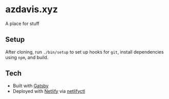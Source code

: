 # azdavis.xyz

A place for stuff

## Setup

After cloning, run `./bin/setup` to set up hooks for `git`, install dependencies
using `npm`, and build.

## Tech

- Built with [Gatsby][g]
- Deployed with [Netlify][n] via [netlifyctl][nc]

[g]: https://www.gatsbyjs.org
[n]: https://www.netlify.com
[nc]: https://github.com/netlify/netlifyctl
